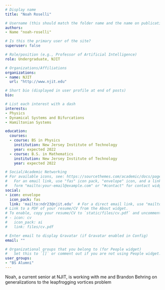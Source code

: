 ```yaml
---
# Display name
title: "Noah Roselli"

# Username (this should match the folder name and the name on publications)
authors:
- Name "noah-roselli"

# Is this the primary user of the site?
superuser: false

# Role/position (e.g., Professor of Artificial Intelligence)
role: Undergraduate, NJIT

# Organizations/Affiliations
organizations:
- name: NJIT
  url: "http://www.njit.edu"

# Short bio (displayed in user profile at end of posts)
bio: 

# List each interest with a dash
interests:
- Physics
- Dynamical Systems and Bifurcations
- Hamiltonian Systems

education:
  courses:
  - course: BS in Physics
    institution: New Jersey Institute of Technology
    year: expected 2022
  - course: B.S. in Mathematics
    institution: New Jersey Institute of Technology
    year: expected 2022

# Social/Academic Networking
# For available icons, see: https://sourcethemes.com/academic/docs/page-builder/#icons
#   For an email link, use "fas" icon pack, "envelope" icon, and a link in the
#   form "mailto:your-email@example.com" or "#contact" for contact widget.
social:
- icon: envelope
  icon_pack: fas
  link: 'mailto:ndr23@njit.edu'  # For a direct email link, use "mailto:test@example.org".
# Link to a PDF of your resume/CV from the About widget.
# To enable, copy your resume/CV to `static/files/cv.pdf` and uncomment the lines below.
# - icon: cv
#   icon_pack: ai
#   link: files/cv.pdf

# Enter email to display Gravatar (if Gravatar enabled in Config)
email: ""

# Organizational groups that you belong to (for People widget)
#   Set this to `[]` or comment out if you are not using People widget.
user_groups:
- "BS Alumni"
---
```

Noah, a current senior at NJIT, is working with me and Brandon Behring on generalizations to the leapfrogging vortices problem
